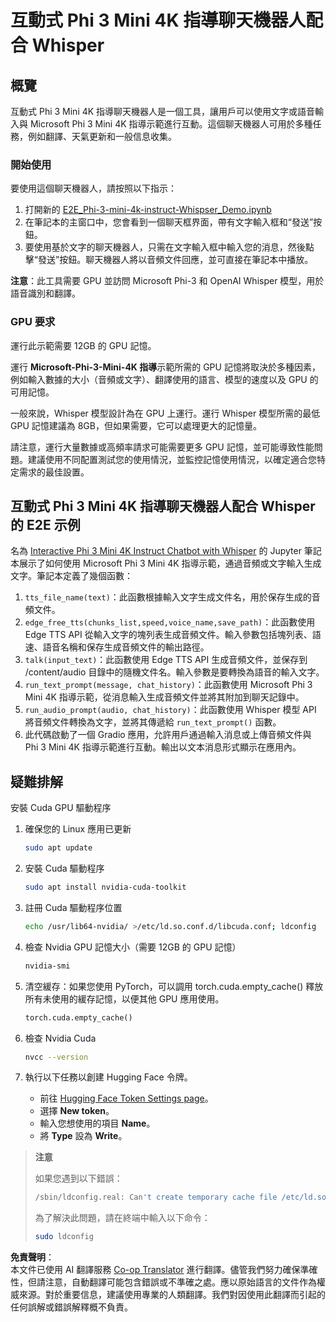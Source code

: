 <!--
CO_OP_TRANSLATOR_METADATA:
{
  "original_hash": "f737bf207e1691cdc654535c48dd2df4",
  "translation_date": "2025-04-04T18:20:26+00:00",
  "source_file": "md\\02.Application\\01.TextAndChat\\Phi3\\E2E_Phi-3-mini_with_whisper.md",
  "language_code": "hk"
}
-->
# 互動式 Phi 3 Mini 4K 指導聊天機器人配合 Whisper

## 概覽

互動式 Phi 3 Mini 4K 指導聊天機器人是一個工具，讓用戶可以使用文字或語音輸入與 Microsoft Phi 3 Mini 4K 指導示範進行互動。這個聊天機器人可用於多種任務，例如翻譯、天氣更新和一般信息收集。

### 開始使用

要使用這個聊天機器人，請按照以下指示：

1. 打開新的 [E2E_Phi-3-mini-4k-instruct-Whispser_Demo.ipynb](https://github.com/microsoft/Phi-3CookBook/blob/main/code/06.E2E/E2E_Phi-3-mini-4k-instruct-Whispser_Demo.ipynb)
2. 在筆記本的主窗口中，您會看到一個聊天框界面，帶有文字輸入框和“發送”按鈕。
3. 要使用基於文字的聊天機器人，只需在文字輸入框中輸入您的消息，然後點擊“發送”按鈕。聊天機器人將以音頻文件回應，並可直接在筆記本中播放。

**注意**：此工具需要 GPU 並訪問 Microsoft Phi-3 和 OpenAI Whisper 模型，用於語音識別和翻譯。

### GPU 要求

運行此示範需要 12GB 的 GPU 記憶。

運行 **Microsoft-Phi-3-Mini-4K 指導**示範所需的 GPU 記憶將取決於多種因素，例如輸入數據的大小（音頻或文字）、翻譯使用的語言、模型的速度以及 GPU 的可用記憶。

一般來說，Whisper 模型設計為在 GPU 上運行。運行 Whisper 模型所需的最低 GPU 記憶建議為 8GB，但如果需要，它可以處理更大的記憶量。

請注意，運行大量數據或高頻率請求可能需要更多 GPU 記憶，並可能導致性能問題。建議使用不同配置測試您的使用情況，並監控記憶使用情況，以確定適合您特定需求的最佳設置。

## 互動式 Phi 3 Mini 4K 指導聊天機器人配合 Whisper 的 E2E 示例

名為 [Interactive Phi 3 Mini 4K Instruct Chatbot with Whisper](https://github.com/microsoft/Phi-3CookBook/blob/main/code/06.E2E/E2E_Phi-3-mini-4k-instruct-Whispser_Demo.ipynb) 的 Jupyter 筆記本展示了如何使用 Microsoft Phi 3 Mini 4K 指導示範，通過音頻或文字輸入生成文字。筆記本定義了幾個函數：

1. `tts_file_name(text)`：此函數根據輸入文字生成文件名，用於保存生成的音頻文件。
1. `edge_free_tts(chunks_list,speed,voice_name,save_path)`：此函數使用 Edge TTS API 從輸入文字的塊列表生成音頻文件。輸入參數包括塊列表、語速、語音名稱和保存生成音頻文件的輸出路徑。
1. `talk(input_text)`：此函數使用 Edge TTS API 生成音頻文件，並保存到 /content/audio 目錄中的隨機文件名。輸入參數是要轉換為語音的輸入文字。
1. `run_text_prompt(message, chat_history)`：此函數使用 Microsoft Phi 3 Mini 4K 指導示範，從消息輸入生成音頻文件並將其附加到聊天記錄中。
1. `run_audio_prompt(audio, chat_history)`：此函數使用 Whisper 模型 API 將音頻文件轉換為文字，並將其傳遞給 `run_text_prompt()` 函數。
1. 此代碼啟動了一個 Gradio 應用，允許用戶通過輸入消息或上傳音頻文件與 Phi 3 Mini 4K 指導示範進行互動。輸出以文本消息形式顯示在應用內。

## 疑難排解

安裝 Cuda GPU 驅動程序

1. 確保您的 Linux 應用已更新

    ```bash
    sudo apt update
    ```

1. 安裝 Cuda 驅動程序

    ```bash
    sudo apt install nvidia-cuda-toolkit
    ```

1. 註冊 Cuda 驅動程序位置

    ```bash
    echo /usr/lib64-nvidia/ >/etc/ld.so.conf.d/libcuda.conf; ldconfig
    ```

1. 檢查 Nvidia GPU 記憶大小（需要 12GB 的 GPU 記憶）

    ```bash
    nvidia-smi
    ```

1. 清空緩存：如果您使用 PyTorch，可以調用 torch.cuda.empty_cache() 釋放所有未使用的緩存記憶，以便其他 GPU 應用使用。

    ```python
    torch.cuda.empty_cache() 
    ```

1. 檢查 Nvidia Cuda

    ```bash
    nvcc --version
    ```

1. 執行以下任務以創建 Hugging Face 令牌。

    - 前往 [Hugging Face Token Settings page](https://huggingface.co/settings/tokens?WT.mc_id=aiml-137032-kinfeylo)。
    - 選擇 **New token**。
    - 輸入您想使用的項目 **Name**。
    - 將 **Type** 設為 **Write**。

> **注意**
>
> 如果您遇到以下錯誤：
>
> ```bash
> /sbin/ldconfig.real: Can't create temporary cache file /etc/ld.so.cache~: Permission denied 
> ```
>
> 為了解決此問題，請在終端中輸入以下命令：
>
> ```bash
> sudo ldconfig
> ```

**免責聲明**：  
本文件已使用 AI 翻譯服務 [Co-op Translator](https://github.com/Azure/co-op-translator) 進行翻譯。儘管我們努力確保準確性，但請注意，自動翻譯可能包含錯誤或不準確之處。應以原始語言的文件作為權威來源。對於重要信息，建議使用專業的人類翻譯。我們對因使用此翻譯而引起的任何誤解或錯誤解釋概不負責。